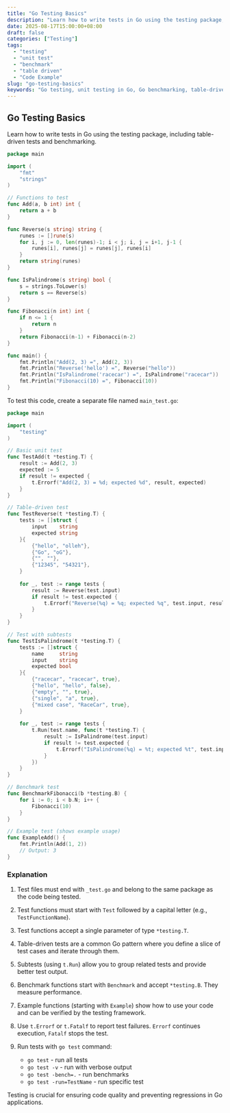```yaml
---
title: "Go Testing Basics"
description: "Learn how to write tests in Go using the testing package, including table-driven tests and benchmarking."
date: 2025-08-17T15:00:00+08:00
draft: false
categories: ["Testing"]
tags: 
  - "testing"
  - "unit test"
  - "benchmark"
  - "table driven"
  - "Code Example"
slug: "go-testing-basics"
keywords: "Go testing, unit testing in Go, Go benchmarking, table-driven tests, Go test package"
---
```


## Go Testing Basics

Learn how to write tests in Go using the testing package, including table-driven tests and benchmarking.

```go
package main

import (
    "fmt"
    "strings"
)

// Functions to test
func Add(a, b int) int {
    return a + b
}

func Reverse(s string) string {
    runes := []rune(s)
    for i, j := 0, len(runes)-1; i < j; i, j = i+1, j-1 {
        runes[i], runes[j] = runes[j], runes[i]
    }
    return string(runes)
}

func IsPalindrome(s string) bool {
    s = strings.ToLower(s)
    return s == Reverse(s)
}

func Fibonacci(n int) int {
    if n <= 1 {
        return n
    }
    return Fibonacci(n-1) + Fibonacci(n-2)
}

func main() {
    fmt.Println("Add(2, 3) =", Add(2, 3))
    fmt.Println("Reverse('hello') =", Reverse("hello"))
    fmt.Println("IsPalindrome('racecar') =", IsPalindrome("racecar"))
    fmt.Println("Fibonacci(10) =", Fibonacci(10))
}
```

To test this code, create a separate file named `main_test.go`:

```go
package main

import (
    "testing"
)

// Basic unit test
func TestAdd(t *testing.T) {
    result := Add(2, 3)
    expected := 5
    if result != expected {
        t.Errorf("Add(2, 3) = %d; expected %d", result, expected)
    }
}

// Table-driven test
func TestReverse(t *testing.T) {
    tests := []struct {
        input    string
        expected string
    }{
        {"hello", "olleh"},
        {"Go", "oG"},
        {"", ""},
        {"12345", "54321"},
    }
    
    for _, test := range tests {
        result := Reverse(test.input)
        if result != test.expected {
            t.Errorf("Reverse(%q) = %q; expected %q", test.input, result, test.expected)
        }
    }
}

// Test with subtests
func TestIsPalindrome(t *testing.T) {
    tests := []struct {
        name     string
        input    string
        expected bool
    }{
        {"racecar", "racecar", true},
        {"hello", "hello", false},
        {"empty", "", true},
        {"single", "a", true},
        {"mixed case", "RaceCar", true},
    }
    
    for _, test := range tests {
        t.Run(test.name, func(t *testing.T) {
            result := IsPalindrome(test.input)
            if result != test.expected {
                t.Errorf("IsPalindrome(%q) = %t; expected %t", test.input, result, test.expected)
            }
        })
    }
}

// Benchmark test
func BenchmarkFibonacci(b *testing.B) {
    for i := 0; i < b.N; i++ {
        Fibonacci(10)
    }
}

// Example test (shows example usage)
func ExampleAdd() {
    fmt.Println(Add(1, 2))
    // Output: 3
}
```

### Explanation

1. Test files must end with `_test.go` and belong to the same package as the code being tested.

2. Test functions must start with `Test` followed by a capital letter (e.g., `TestFunctionName`).

3. Test functions accept a single parameter of type `*testing.T`.

4. Table-driven tests are a common Go pattern where you define a slice of test cases and iterate through them.

5. Subtests (using `t.Run`) allow you to group related tests and provide better test output.

6. Benchmark functions start with `Benchmark` and accept `*testing.B`. They measure performance.

7. Example functions (starting with `Example`) show how to use your code and can be verified by the testing framework.

8. Use `t.Errorf` or `t.Fatalf` to report test failures. `Errorf` continues execution, `Fatalf` stops the test.

9. Run tests with `go test` command:
   - `go test` - run all tests
   - `go test -v` - run with verbose output
   - `go test -bench=.` - run benchmarks
   - `go test -run=TestName` - run specific test

Testing is crucial for ensuring code quality and preventing regressions in Go applications.